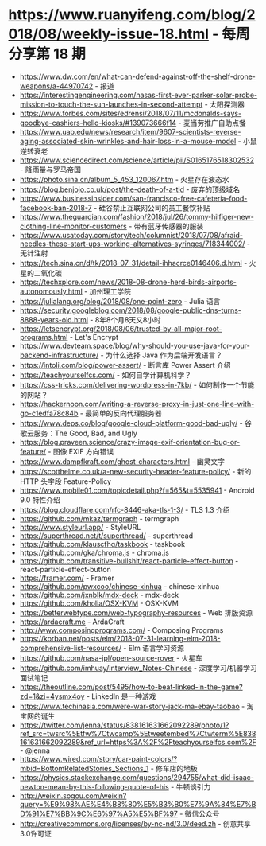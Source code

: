 # https://www.ruanyifeng.com/blog/2018/08/weekly-issue-18.html - 每周分享第 18 期

- https://www.dw.com/en/what-can-defend-against-off-the-shelf-drone-weapons/a-44970742 - 报道
- https://interestingengineering.com/nasas-first-ever-parker-solar-probe-mission-to-touch-the-sun-launches-in-second-attempt - 太阳探测器
- https://www.forbes.com/sites/edrensi/2018/07/11/mcdonalds-says-goodbye-cashiers-hello-kiosks/#139073666f14 - 麦当劳推广自助点餐
- https://www.uab.edu/news/research/item/9607-scientists-reverse-aging-associated-skin-wrinkles-and-hair-loss-in-a-mouse-model - 小鼠逆转衰老
- https://www.sciencedirect.com/science/article/pii/S0165176518302532 - 降雨量与罗马帝国
- https://photo.sina.cn/album_5_453_120067.htm - 火星存在液态水
- https://blog.benjojo.co.uk/post/the-death-of-a-tld - 废弃的顶级域名
- https://www.businessinsider.com/san-francisco-free-cafeteria-food-facebook-ban-2018-7 - 硅谷禁止互联网公司的员工餐饮补贴
- https://www.theguardian.com/fashion/2018/jul/26/tommy-hilfiger-new-clothing-line-monitor-customers - 带有蓝牙传感器的服装
- https://www.usatoday.com/story/tech/columnist/2018/07/08/afraid-needles-these-start-ups-working-alternatives-syringes/718344002/ - 无针注射
- https://tech.sina.cn/d/tk/2018-07-31/detail-ihhacrce0146406.d.html - 火星的二氧化碳
- https://techxplore.com/news/2018-08-drone-herd-birds-airports-autonomously.html - 加州理工学院
- https://julialang.org/blog/2018/08/one-point-zero - Julia 语言
- https://security.googleblog.com/2018/08/google-public-dns-turns-8888-years-old.html - 8年8个月8天又8小时
- https://letsencrypt.org/2018/08/06/trusted-by-all-major-root-programs.html - Let's Encrypt
- https://www.devteam.space/blog/why-should-you-use-java-for-your-backend-infrastructure/ - 为什么选择 Java 作为后端开发语言？
- https://intoli.com/blog/power-assert/ - 断言库 Power Assert 介绍
- https://teachyourselfcs.com/ - 如何自学计算机科学？
- https://css-tricks.com/delivering-wordpress-in-7kb/ - 如何制作一个节能的网站？
- https://hackernoon.com/writing-a-reverse-proxy-in-just-one-line-with-go-c1edfa78c84b - 最简单的反向代理服务器
- https://www.deps.co/blog/google-cloud-platform-good-bad-ugly/ - 谷歌云服务：The Good, Bad, and Ugly
- https://blog.praveen.science/crazy-image-exif-orientation-bug-or-feature/ - 图像 EXIF 方向错误
- https://www.dampfkraft.com/ghost-characters.html - 幽灵文字
- https://scotthelme.co.uk/a-new-security-header-feature-policy/ - 新的 HTTP 头字段 Feature-Policy
- https://www.mobile01.com/topicdetail.php?f=565&t=5535941 - Android 9.0 特性介绍
- https://blog.cloudflare.com/rfc-8446-aka-tls-1-3/ - TLS 1.3 介绍
- https://github.com/mkaz/termgraph - termgraph
- https://www.styleurl.app/ - StyleURL
- https://superthread.net/t/superthread/ - superthread
- https://github.com/klauscfhq/taskbook - taskbook
- https://github.com/gka/chroma.js - chroma.js
- https://github.com/transitive-bullshit/react-particle-effect-button - react-particle-effect-button
- https://framer.com/ - Framer
- https://github.com/pwxcoo/chinese-xinhua - chinese-xinhua
- https://github.com/jxnblk/mdx-deck - mdx-deck
- https://github.com/kholia/OSX-KVM - OSX-KVM
- https://betterwebtype.com/web-typography-resources - Web 排版资源
- https://ardacraft.me - ArdaCraft
- http://www.composingprograms.com/ - Composing Programs
- https://korban.net/posts/elm/2018-07-31-learning-elm-2018-comprehensive-list-resources/ - Elm 语言学习资源
- https://github.com/nasa-jpl/open-source-rover - 火星车
- https://github.com/imhuay/Interview_Notes-Chinese - 深度学习/机器学习面试笔记
- https://theoutline.com/post/5495/how-to-beat-linked-in-the-game?zd=1&zi=4ysmx4oy - LinkedIn 是一种游戏
- https://www.techinasia.com/were-war-story-jack-ma-ebay-taobao - 淘宝网的诞生
- https://twitter.com/jenna/status/838161631662092289/photo/1?ref_src=twsrc%5Etfw%7Ctwcamp%5Etweetembed%7Ctwterm%5E838161631662092289&ref_url=https%3A%2F%2Fteachyourselfcs.com%2F - @jenna
- https://www.wired.com/story/car-paint-colors/?mbid=BottomRelatedStories_Sections_1 - 修车店的地板
- https://physics.stackexchange.com/questions/294755/what-did-isaac-newton-mean-by-this-following-quote-of-his - 牛顿谈引力
- http://weixin.sogou.com/weixin?query=%E9%98%AE%E4%B8%80%E5%B3%B0%E7%9A%84%E7%BD%91%E7%BB%9C%E6%97%A5%E5%BF%97 - 微信公众号
- http://creativecommons.org/licenses/by-nc-nd/3.0/deed.zh - 创意共享3.0许可证